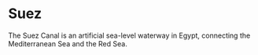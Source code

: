 # Suez
The Suez Canal is an artificial sea-level waterway in Egypt, connecting the Mediterranean Sea and the Red Sea.
